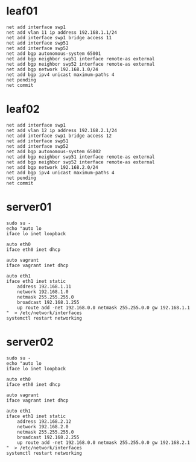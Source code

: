 # leaf01
    net add interface swp1
    net add vlan 11 ip address 192.168.1.1/24
    net add interface swp1 bridge access 11
    net add interface swp51
    net add interface swp52
    net add bgp autonomous-system 65001
    net add bgp neighbor swp51 interface remote-as external
    net add bgp neighbor swp52 interface remote-as external
    net add bgp network 192.168.1.0/24
    net add bgp ipv4 unicast maximum-paths 4
    net pending
    net commit

# leaf02
    net add interface swp1
    net add vlan 12 ip address 192.168.2.1/24
    net add interface swp1 bridge access 12
    net add interface swp51
    net add interface swp52
    net add bgp autonomous-system 65002
    net add bgp neighbor swp51 interface remote-as external
    net add bgp neighbor swp52 interface remote-as external
    net add bgp network 192.168.2.0/24
    net add bgp ipv4 unicast maximum-paths 4
    net pending
    net commit

# server01
    sudo su -
    echo "auto lo
    iface lo inet loopback
    
    auto eth0
    iface eth0 inet dhcp
    
    auto vagrant
    iface vagrant inet dhcp
    
    auto eth1
    iface eth1 inet static
        address 192.168.1.11
        network 192.168.1.0
        netmask 255.255.255.0
        broadcast 192.168.1.255
        up route add -net 192.168.0.0 netmask 255.255.0.0 gw 192.168.1.1
    "  > /etc/network/interfaces
    systemctl restart networking


# server02
    sudo su -
    echo "auto lo
    iface lo inet loopback
    
    auto eth0
    iface eth0 inet dhcp
    
    auto vagrant
    iface vagrant inet dhcp
    
    auto eth1
    iface eth1 inet static
        address 192.168.2.12
        network 192.168.2.0
        netmask 255.255.255.0
        broadcast 192.168.2.255
        up route add -net 192.168.0.0 netmask 255.255.0.0 gw 192.168.2.1
    "  > /etc/network/interfaces
    systemctl restart networking

